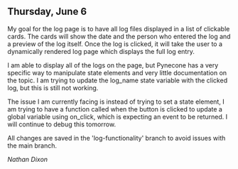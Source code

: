 ## Thursday, June 6

My goal for the log page is to have all log files displayed in a list of clickable cards. The cards will show the date and the person who entered the log and a preview of the log itself. Once the log is clicked, it will take the user to a dynamically rendered log page which displays the full log entry. 

I am able to display all of the logs on the page, but Pynecone has a very specific way to manipulate state elements and very little documentation on the topic. I am trying to update the log_name state variable with the clicked log, but this is still not working. 

The issue I am currently facing is instead of trying to set a state element, I am trying to have a function called when the button is clicked to update a global variable using on_click, which is expecting an event to be returned. I will continue to debug this tomorrow.

All changes are saved in the 'log-functionality' branch to avoid issues with the main branch.

*Nathan Dixon*